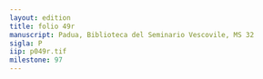 ```yaml
---
layout: edition
title: folio 49r
manuscript: Padua, Biblioteca del Seminario Vescovile, MS 32
sigla: P
iip: p049r.tif
milestone: 97
---
```

